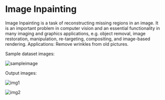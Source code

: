 # Image Inpainting
Image Inpainting is a task of reconstructing missing regions in an image. It is an important problem in computer vision and an essential functionality in many imaging and graphics applications, e.g. object removal, image restoration, manipulation, re-targeting, compositing, and image-based rendering.
Applications: Remove wrinkles from old pictures.

Sample dataset images:

![sampleimage](https://user-images.githubusercontent.com/57623274/197097424-ab4bcfc3-61be-43d7-8a8e-1f4eeec68f4d.png)

Output images:

![img1](https://user-images.githubusercontent.com/57623274/197097459-15639490-f392-431b-8eae-d1added37468.png)

![img2](https://user-images.githubusercontent.com/57623274/197097469-58b46b82-210e-44bb-afdf-ada2f69aa166.png)
